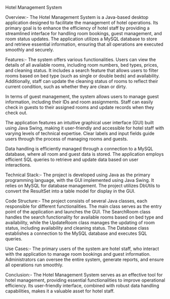 Hotel Management System

Overview:-
The Hotel Management System is a Java-based desktop application designed to facilitate the management of hotel operations. Its primary goal is to enhance the efficiency of hotel staff by providing a streamlined interface for handling room bookings, guest management, and room status updates. The application utilizes a MySQL database to store and retrieve essential information, ensuring that all operations are executed smoothly and securely.


Features:-
The system offers various functionalities. Users can view the details of all available rooms, including room numbers, bed types, prices, and cleaning status. It includes a search feature that allows users to filter rooms based on bed type (such as single or double beds) and availability. Additionally, staff can update the cleaning status of rooms to reflect their current condition, such as whether they are clean or dirty.

In terms of guest management, the system allows users to manage guest information, including their IDs and room assignments. Staff can easily check in guests to their assigned rooms and update records when they check out.

The application features an intuitive graphical user interface (GUI) built using Java Swing, making it user-friendly and accessible for hotel staff with varying levels of technical expertise. Clear labels and input fields guide users through the process of managing rooms and guests.

Data handling is efficiently managed through a connection to a MySQL database, where all room and guest data is stored. The application employs efficient SQL queries to retrieve and update data based on user interactions.


Technical Stack:-
The project is developed using Java as the primary programming language, with the GUI implemented using Java Swing. It relies on MySQL for database management. The project utilizes DbUtils to convert the ResultSet into a table model for display in the GUI.


Code Structure:-
The project consists of several Java classes, each responsible for different functionalities. The main class serves as the entry point of the application and launches the GUI. The SearchRoom class handles the search functionality for available rooms based on bed type and availability, while the UpdateRoom class manages the updating of room status, including availability and cleaning status. The Database class establishes a connection to the MySQL database and executes SQL queries.


Use Cases:-
The primary users of the system are hotel staff, who interact with the application to manage room bookings and guest information. Administrators can oversee the entire system, generate reports, and ensure all operations run smoothly.


Conclusion:-
The Hotel Management System serves as an effective tool for hotel management, providing essential functionalities to improve operational efficiency. Its user-friendly interface, combined with robust data handling capabilities, makes it a valuable asset for hotel staff.
